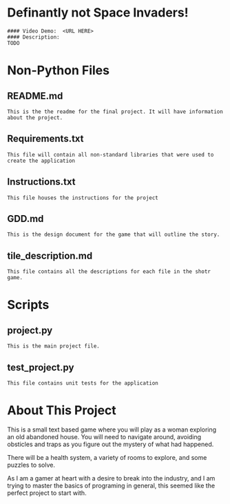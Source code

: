 # Definantly not Space Invaders!
    #### Video Demo:  <URL HERE>
    #### Description:
    TODO

# Non-Python Files
## README.md
    This is the the readme for the final project. It will have information about the project.
## Requirements.txt
    This file will contain all non-standard libraries that were used to create the application
## Instructions.txt
    This file houses the instructions for the project
## GDD.md
    This is the design document for the game that will outline the story.
## tile_description.md
    This file contains all the descriptions for each file in the shotr game.

# Scripts
## project.py
    This is the main project file.
## test_project.py
    This file contains unit tests for the application


# About This Project
This is a small text based game where you will play as a woman exploring an old abandoned house. You will need to navigate around, avoiding obsticles and traps as you figure out the mystery of what had happened.

There will be a health system, a variety of rooms to explore, and some puzzles to solve.

As I am a gamer at heart with a desire to break into the industry, and I am trying to master the basics of programing in general, this seemed like the perfect project to start with.